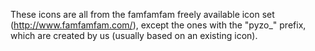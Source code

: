 These icons are all from the famfamfam freely available icon set (http://www.famfamfam.com/),
except the ones with the "pyzo_" prefix, which are created by us (usually based on an existing icon).
